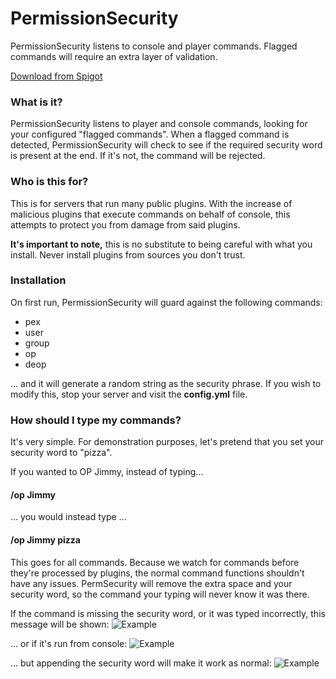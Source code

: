 # PermissionSecurity
PermissionSecurity listens to console and player commands. Flagged commands will require an extra layer of validation.

[Download from Spigot](https://www.spigotmc.org/resources/permissionsecurity.20815/)

### What is it?
PermissionSecurity listens to player and console commands, looking for your configured "flagged commands". When a flagged command is detected, PermissionSecurity will check to see if the required security word is present at the end. If it's not, the command will be rejected.

### Who is this for?
This is for servers that run many public plugins. With the increase of malicious plugins that execute commands on behalf of console, this attempts to protect you from damage from said plugins.

**It's important to note,** this is no substitute to being careful with what you install. Never install plugins from sources you don't trust.

### Installation
On first run, PermissionSecurity will guard against the following commands:
* pex
* user
* group
* op
* deop

... and it will generate a random string as the security phrase. If you wish to modify this, stop your server and visit the **config.yml** file.

### How should I type my commands?
It's very simple. For demonstration purposes, let's pretend that you set your security word to "pizza".

If you wanted to OP Jimmy, instead of typing...

#### /op Jimmy

... you would instead type ...

#### /op Jimmy pizza

This goes for all commands. Because we watch for commands before they're processed by plugins, the normal command functions shouldn't have any issues. PermSecurity will remove the extra space and your security word, so the command your typing will never know it was there.

If the command is missing the security word, or it was typed incorrectly, this message will be shown:
![Example](https://s3.amazonaws.com/f.cl.ly/items/351O07171I3d3I1i4411/Screen%20Shot%202016-03-28%20at%202.12.38%20AM.png?v=99c86ae7)

... or if it's run from console:
![Example](https://s3.amazonaws.com/f.cl.ly/items/182A0v023T0y052S0a37/Screen%20Shot%202016-03-28%20at%202.13.23%20AM.png?v=fc672854)

... but appending the security word will make it work as normal:
![Example](https://s3.amazonaws.com/f.cl.ly/items/1Z2h020f1Z0r3K2g2t0I/Screen%20Shot%202016-03-28%20at%202.27.15%20AM.png?v=d794141b)
